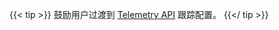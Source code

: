 ---
---
{{< tip >}}
鼓励用户过渡到 [Telemetry API](/zh/docs/tasks/observability/telemetry/) 跟踪配置。
{{</ tip >}}
